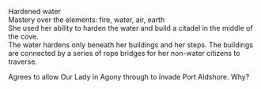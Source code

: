 Hardened water  
Mastery over the elements: fire, water, air, earth  
She used her ability to harden the water and build a citadel in the middle of the cove.  
The water hardens only beneath her buildings and her steps. The buildings are connected by a series of rope bridges for her non-water citizens to traverse.
 
Agrees to allow Our Lady in Agony through to invade Port Aldshore. Why?